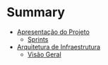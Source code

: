 # Summary

- [Apresentação do Projeto](./apresentacao.md)
  - [Sprints](./apresentacao/sprints.md)
- [Arquitetura de Infraestrutura](./infra.md)
  - [Visão Geral](./infra/visao-geral.md)
